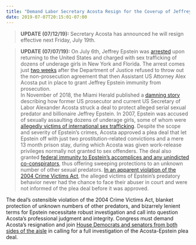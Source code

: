 ```yaml
---
title: "Demand Labor Secretary Acosta Resign for the Coverup of Jeffrey Epstein's Crimes - RESIGNED"
date: 2019-07-07T20:15:01-07:00
---
```

>**UPDATE (07/12/19):** Secretary Acosta has announced he will resign effective next Friday, July 19th.

>**UPDATE (07/07/19):** On July 6th, Jeffrey Epstein was [arrested](https://www.miamiherald.com/news/state/florida/article232374872.html) upon returning to the United States and charged with sex trafficking of dozens of underage girls in New York and Florida. The arrest comes just [two weeks](https://www.miamiherald.com/news/state/florida/article231916968.html) after the Department of Justice refused to throw out the non-prosecution agreement that then Assistant US Attorney Alex Acosta put in place to grant Jeffrey Epstein immunity from prosecution.  
In November of 2018, the Miami Herald published a [damning story](https://www.miamiherald.com/news/local/article220097825.html) describing how former US prosecutor and current US Secretary of Labor Alexander Acosta struck a deal to protect alleged serial sexual predator and billionaire Jeffrey Epstein. In 2007, Epstein was accused of sexually assaulting dozens of underage girls, some of whom were [allegedly victims of international sex trafficking](https://slate.com/news-and-politics/2018/11/labor-secretary-alex-acosta-jeffrey-epstein-teen-sex-abuse.html). Despite the scope and severity of Epstein’s crimes, Acosta approved a plea deal that let Epstein off with just two prostitution-related convictions and a mere 13 month prison stay, during which Acosta was given work-release privileges normally not granted to sex offenders. The deal also granted [federal immunity to Epstein’s accomplices and any unindicted co-conspirators](https://www.washingtonpost.com/opinions/how-power-and-money-colluded-to-let-a-sex-obsessed-monster-get-away-with-abuse/2018/12/07/381f5d88-fa6a-11e8-8c9a-860ce2a8148f_story.html?noredirect=on&utm_term=.8e6a50bea502), thus offering sweeping protections to an unknown number of other sexual predators. [In an apparent violation of the 2004 Crime Victims Act](https://www.npr.org/2018/12/04/673320224/sex-offender-jeffrey-epstein-settles-defamation-suit-silencing-womens-testimony), the alleged victims of Epstein’s predatory behavior never had the chance to face their abuser in court and were not informed of the plea deal before it was approved.

The deal’s ostensible violation of the 2004 Crime Victims Act, blanket protection of unknown numbers of other predators, and bizarrely lenient terms for Epstein necessitate robust investigation and call into question Acosta’s professional judgment and integrity. Congress must demand Acosta’s resignation and join [House Democrats and senators from both sides of the aisle](https://rewire.news/article/2018/12/07/senators-demand-investigation-of-labor-secretarys-deal-with-accused-sex-abuser/) in calling for a full investigation of the Acosta-Epstein plea deal.
